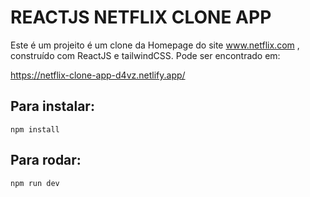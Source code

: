 # REACTJS NETFLIX CLONE APP

Este é um projeito é um clone da Homepage do site www.netflix.com , construído com ReactJS e tailwindCSS. Pode ser encontrado em:

https://netflix-clone-app-d4vz.netlify.app/

## Para instalar:

    npm install

## Para rodar:

    npm run dev
